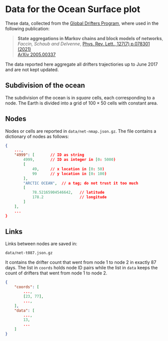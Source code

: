 # Data for the Ocean Surface plot

These data, collected from the [Global Drifters Program](http://www.aoml.noaa.gov/phod/gdp/index.php), where used in the following publication:

> **State aggregations in Markov chains and block models of networks**, <br>
> *Faccin, Schaub and Delvenne*,
> [Phys. Rev. Lett., 127(7) p.078301 (2021)](https://doi.org/10.1103/PhysRevLett.127.078301)<br>
> [ArXiv 2005.00337](https://arxiv.org/abs/2005.00337)

The data reported here aggregate all drifters trajectiories up to June 2017 and are not kept updated.

## Subdivision of the ocean

The subdivision of the ocean is in *square* cells, each corresponding to a node.
The Earth is divided into a grid of $100 \times 50$ cells with constant area.

## Nodes

Nodes or cells are reported in `data/net-nmap.json.gz`.
The file contains a dictionary of nodes as follows:

``` json
{
    ...,
    "4999": [       // ID as string
        4999,       // ID as integer in [0: 5000)
        [
            49,     // x location in [0: 50)
            99      // y location in [0: 100)
        ],
        "ARCTIC OCEAN",  // a tag; do not trust it too much
        [
            78.52165904546642,   // latitude
            178.2                // longitude
        ]
    ],
    ...
}
```

## Links

Links between nodes are saved in:

```
data/net-t087.json.gz
```

It contains the drifter count that went from node 1 to node 2 in exactly 87 days.
The list in `coords` holds node ID pairs while the list in `data` keeps the count of drifters that went from node 1 to node 2.

``` json
{
    "coords": [
        ...,
        [23, 77],
        ...,
    ],
    "data": [
        ...,
        13,
        ...
    ]
}
```
